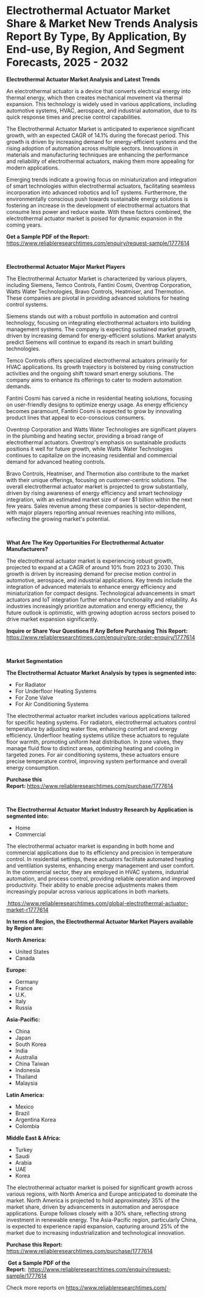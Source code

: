 <p><h1>Electrothermal Actuator Market Share & Market New Trends Analysis Report By Type, By Application, By End-use, By Region, And Segment Forecasts, 2025 - 2032</h1></p><p><strong>Electrothermal Actuator Market Analysis and Latest Trends</strong></p>
<p><p>An electrothermal actuator is a device that converts electrical energy into thermal energy, which then creates mechanical movement via thermal expansion. This technology is widely used in various applications, including automotive systems, HVAC, aerospace, and industrial automation, due to its quick response times and precise control capabilities.</p><p>The Electrothermal Actuator Market is anticipated to experience significant growth, with an expected CAGR of 14.1% during the forecast period. This growth is driven by increasing demand for energy-efficient systems and the rising adoption of automation across multiple sectors. Innovations in materials and manufacturing techniques are enhancing the performance and reliability of electrothermal actuators, making them more appealing for modern applications. </p><p>Emerging trends indicate a growing focus on miniaturization and integration of smart technologies within electrothermal actuators, facilitating seamless incorporation into advanced robotics and IoT systems. Furthermore, the environmentally conscious push towards sustainable energy solutions is fostering an increase in the development of electrothermal actuators that consume less power and reduce waste. With these factors combined, the electrothermal actuator market is poised for dynamic expansion in the coming years.</p></p>
<p><strong>Get a Sample PDF of the Report:&nbsp;</strong> <a href="https://www.reliableresearchtimes.com/enquiry/request-sample/1777614?utm_campaign=3227&utm_medium=2&utm_source=Github&utm_content=ia&utm_term=09042025&utm_id=electrothermal-actuator">https://www.reliableresearchtimes.com/enquiry/request-sample/1777614</a></p>
<p>&nbsp;</p>
<p><strong>Electrothermal Actuator Major Market Players</strong></p>
<p><p>The Electrothermal Actuator Market is characterized by various players, including Siemens, Temco Controls, Fantini Cosmi, Oventrop Corporation, Watts Water Technologies, Bravo Controls, Heatmiser, and Thermotion. These companies are pivotal in providing advanced solutions for heating control systems.</p><p>Siemens stands out with a robust portfolio in automation and control technology, focusing on integrating electrothermal actuators into building management systems. The company is expecting sustained market growth, driven by increasing demand for energy-efficient solutions. Market analysts predict Siemens will continue to expand its reach in smart building technologies.</p><p>Temco Controls offers specialized electrothermal actuators primarily for HVAC applications. Its growth trajectory is bolstered by rising construction activities and the ongoing shift toward smart energy solutions. The company aims to enhance its offerings to cater to modern automation demands.</p><p>Fantini Cosmi has carved a niche in residential heating solutions, focusing on user-friendly designs to optimize energy usage. As energy efficiency becomes paramount, Fantini Cosmi is expected to grow by innovating product lines that appeal to eco-conscious consumers.</p><p>Oventrop Corporation and Watts Water Technologies are significant players in the plumbing and heating sector, providing a broad range of electrothermal actuators. Oventrop's emphasis on sustainable products positions it well for future growth, while Watts Water Technologies continues to capitalize on the increasing residential and commercial demand for advanced heating controls.</p><p>Bravo Controls, Heatmiser, and Thermotion also contribute to the market with their unique offerings, focusing on customer-centric solutions. The overall electrothermal actuator market is projected to grow substantially, driven by rising awareness of energy efficiency and smart technology integration, with an estimated market size of over $1 billion within the next few years. Sales revenue among these companies is sector-dependent, with major players reporting annual revenues reaching into millions, reflecting the growing market's potential.</p></p>
<p>&nbsp;</p>
<p><strong>What Are The Key Opportunities For Electrothermal Actuator Manufacturers?</strong></p>
<p><p>The electrothermal actuator market is experiencing robust growth, projected to expand at a CAGR of around 10% from 2023 to 2030. This growth is driven by increasing demand for precise motion control in automotive, aerospace, and industrial applications. Key trends include the integration of advanced materials to enhance energy efficiency and miniaturization for compact designs. Technological advancements in smart actuators and IoT integration further enhance functionality and reliability. As industries increasingly prioritize automation and energy efficiency, the future outlook is optimistic, with growing adoption across sectors poised to drive market expansion significantly.</p></p>
<p><strong>Inquire or Share Your Questions If Any Before Purchasing This Report:</strong> <a href="https://www.reliableresearchtimes.com/enquiry/pre-order-enquiry/1777614?utm_campaign=3227&utm_medium=2&utm_source=Github&utm_content=ia&utm_term=09042025&utm_id=electrothermal-actuator">https://www.reliableresearchtimes.com/enquiry/pre-order-enquiry/1777614</a></p>
<p>&nbsp;</p>
<p><strong>Market Segmentation</strong></p>
<p><strong>The Electrothermal Actuator Market Analysis by types is segmented into:</strong></p>
<p><ul><li>For Radiator</li><li>For Underfloor Heating Systems</li><li>For Zone Valve</li><li>For Air Conditioning Systems</li></ul></p>
<p><p>The electrothermal actuator market includes various applications tailored for specific heating systems. For radiators, electrothermal actuators control temperature by adjusting water flow, enhancing comfort and energy efficiency. Underfloor heating systems utilize these actuators to regulate floor warmth, promoting uniform heat distribution. In zone valves, they manage fluid flow to distinct areas, optimizing heating and cooling in targeted zones. For air conditioning systems, these actuators ensure precise temperature control, improving system performance and overall energy consumption.</p></p>
<p><strong>Purchase this Report:&nbsp;</strong><a href="https://www.reliableresearchtimes.com/purchase/1777614?utm_campaign=3227&utm_medium=2&utm_source=Github&utm_content=ia&utm_term=09042025&utm_id=electrothermal-actuator">https://www.reliableresearchtimes.com/purchase/1777614</a></p>
<p>&nbsp;</p>
<p><strong>The Electrothermal Actuator Market Industry Research by Application is segmented into:</strong></p>
<p><ul><li>Home</li><li>Commercial</li></ul></p>
<p><p>The electrothermal actuator market is expanding in both home and commercial applications due to its efficiency and precision in temperature control. In residential settings, these actuators facilitate automated heating and ventilation systems, enhancing energy management and user comfort. In the commercial sector, they are employed in HVAC systems, industrial automation, and process control, providing reliable operation and improved productivity. Their ability to enable precise adjustments makes them increasingly popular across various applications in both markets.</p></p>
<p><a href="https://www.reliableresearchtimes.com/global-electrothermal-actuator-market-r1777614?utm_campaign=3227&utm_medium=2&utm_source=Github&utm_content=ia&utm_term=09042025&utm_id=electrothermal-actuator">&nbsp;https://www.reliableresearchtimes.com/global-electrothermal-actuator-market-r1777614</a></p>
<p><strong>In terms of Region, the Electrothermal Actuator Market Players available by Region are:</strong></p>
<p>
    <p> <strong> North America: </strong>
        <ul>
            <li>United States</li>
            <li>Canada</li>
        </ul>
        </p> 
    <p> <strong> Europe: </strong>
        <ul>
            <li>Germany</li>
            <li>France</li>
            <li>U.K.</li>
            <li>Italy</li>
            <li>Russia</li>
        </ul>
        </p> 
    <p> <strong> Asia-Pacific: </strong>
        <ul>
            <li>China</li>
            <li>Japan</li>
            <li>South Korea</li>
            <li>India</li>
            <li>Australia</li>
            <li>China Taiwan</li>
            <li>Indonesia</li>
            <li>Thailand</li>
            <li>Malaysia</li>
        </ul>
        </p> 
    <p> <strong> Latin America: </strong>
        <ul>
            <li>Mexico</li>
            <li>Brazil</li>
            <li>Argentina Korea</li>
            <li>Colombia</li>
        </ul>
        </p> 
    <p> <strong> Middle East & Africa: </strong>
        <ul>
            <li>Turkey</li>
            <li>Saudi</li>
            <li>Arabia</li>
            <li>UAE</li>
            <li>Korea</li>
        </ul>
    </p>
    </p>
<p><p>The electrothermal actuator market is poised for significant growth across various regions, with North America and Europe anticipated to dominate the market. North America is projected to hold approximately 35% of the market share, driven by advancements in automation and aerospace applications. Europe follows closely with a 30% share, reflecting strong investment in renewable energy. The Asia-Pacific region, particularly China, is expected to experience rapid expansion, capturing around 25% of the market due to increasing industrialization and technological innovation.</p></p>
<p><strong>Purchase this Report: </strong><a href="https://www.reliableresearchtimes.com/purchase/1777614?utm_campaign=3227&utm_medium=2&utm_source=Github&utm_content=ia&utm_term=09042025&utm_id=electrothermal-actuator">https://www.reliableresearchtimes.com/purchase/1777614</a></p>
<p>&nbsp;<strong>Get a Sample PDF of the Report:&nbsp;&nbsp;</strong><a href="https://www.reliableresearchtimes.com/enquiry/request-sample/1777614?utm_campaign=3227&utm_medium=2&utm_source=Github&utm_content=ia&utm_term=09042025&utm_id=electrothermal-actuator">https://www.reliableresearchtimes.com/enquiry/request-sample/1777614</a></p>
<p><strong></strong></p>
<p>Check more reports on <a href="https://www.reliableresearchtimes.com/?utm_campaign=3227&utm_medium=2&utm_source=Github&utm_content=ia&utm_term=09042025&utm_id=electrothermal-actuator">https://www.reliableresearchtimes.com/</a></p>